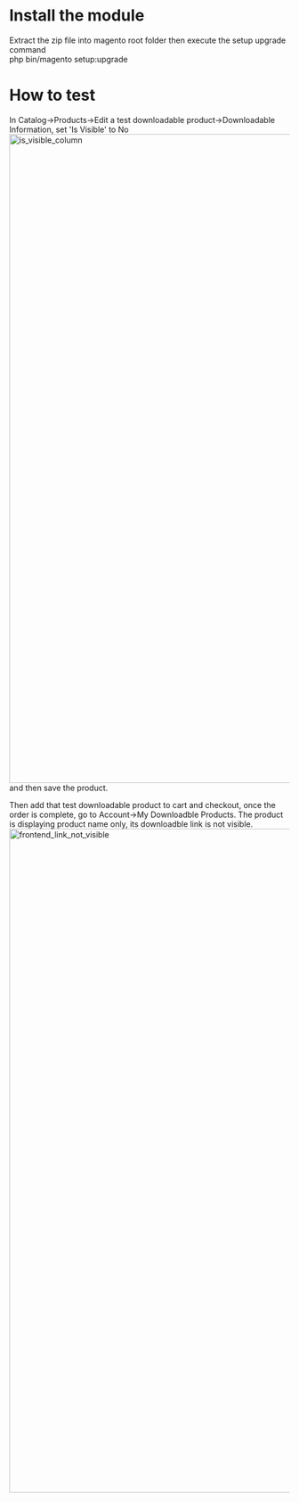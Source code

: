 # Install the module
Extract the zip file into magento root folder
then execute the setup upgrade command          
php bin/magento setup:upgrade

# How to test
In Catalog->Products->Edit a test downloadable product->Downloadable Information, set 'Is Visible' to No
<img width="1164" alt="is_visible_column" src="https://user-images.githubusercontent.com/16327421/47118940-f28cd300-d21d-11e8-8df8-3b12c4c87c0c.png">
and then save the product.

Then add that test downloadable product to cart and checkout, once the order is complete, go to Account->My Downloadble Products. The product is displaying product name only, its downloadble link is not visible.
<img width="1191" alt="frontend_link_not_visible" src="https://user-images.githubusercontent.com/16327421/47119008-2b2cac80-d21e-11e8-8a48-024cf24cc027.png">
